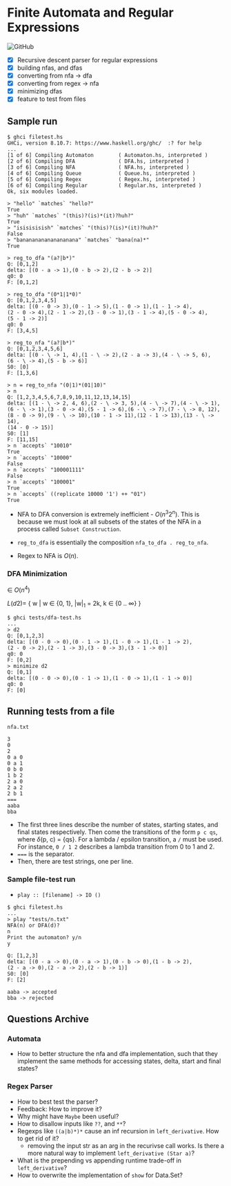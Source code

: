 # Finite Automata and Regular Expressions

![GitHub](https://img.shields.io/github/license/Directoire/under-construction-template)

- [x] Recursive descent parser for regular expressions
- [x] building nfas, and dfas
- [x] converting from nfa -> dfa
- [x] converting from regex -> nfa
- [x] minimizing dfas
- [x] feature to test from files

## Sample run 

```
$ ghci filetest.hs 
GHCi, version 8.10.7: https://www.haskell.org/ghc/  :? for help
...
[1 of 6] Compiling Automaton        ( Automaton.hs, interpreted )
[2 of 6] Compiling DFA              ( DFA.hs, interpreted )
[3 of 6] Compiling NFA              ( NFA.hs, interpreted )
[4 of 6] Compiling Queue            ( Queue.hs, interpreted )
[5 of 6] Compiling Regex            ( Regex.hs, interpreted )
[6 of 6] Compiling Regular          ( Regular.hs, interpreted )
Ok, six modules loaded.

> "hello" `matches` "hello?"
True
> "huh" `matches` "(this)?(is)*(it)?huh?"
True
> "isisisisish" `matches` "(this)?(is)*(it)?huh?"
False
> "bananananananananana" `matches` "bana(na)*"
True

> reg_to_dfa "(a?|b*)"
Q: [0,1,2] 
delta: [(0 - a -> 1),(0 - b -> 2),(2 - b -> 2)] 
q0: 0 
F: [0,1,2]

> reg_to_dfa "(0*1|1*0)"
Q: [0,1,2,3,4,5] 
delta: [(0 - 0 -> 3),(0 - 1 -> 5),(1 - 0 -> 1),(1 - 1 -> 4),
(2 - 0 -> 4),(2 - 1 -> 2),(3 - 0 -> 1),(3 - 1 -> 4),(5 - 0 -> 4),
(5 - 1 -> 2)] 
q0: 0 
F: [3,4,5]

> reg_to_nfa "(a?|b*)"
Q: [0,1,2,3,4,5,6] 
delta: [(0 - \ -> 1, 4),(1 - \ -> 2),(2 - a -> 3),(4 - \ -> 5, 6),
(6 - \ -> 4),(5 - b -> 6)] 
S0: [0] 
F: [1,3,6]

> n = reg_to_nfa "(0|1)*(01|10)"
> n
Q: [1,2,3,4,5,6,7,8,9,10,11,12,13,14,15] 
delta: [(1 - \ -> 2, 4, 6),(2 - \ -> 3, 5),(4 - \ -> 7),(4 - \ -> 1),
(6 - \ -> 1),(3 - 0 -> 4),(5 - 1 -> 6),(6 - \ -> 7),(7 - \ -> 8, 12),
(8 - 0 -> 9),(9 - \ -> 10),(10 - 1 -> 11),(12 - 1 -> 13),(13 - \ -> 14),
(14 - 0 -> 15)] 
S0: [1] 
F: [11,15]
> n `accepts` "10010"
True
> n `accepts` "10000"
False
> n `accepts` "100001111"
False
> n `accepts` "100001"
True
> n `accepts` ((replicate 10000 '1') ++ "01")
True
```

* NFA to DFA conversion is extremely inefficient - $O(n ^ 3 2 ^ n)$. This is because we must look at all subsets of the states of the NFA in a process called `Subset Construction`.
* `reg_to_dfa` is essentially the composition `nfa_to_dfa . reg_to_nfa`.

* Regex to NFA is $O(n)$.

### DFA Minimization

$\in \ O(n ^ 4)$

$L(d2) =$ { w | w $\in$  {0, 1}, |w|$_1$ = 2k, k $\in$ {$0 \ ..\ \infty$} }

```
$ ghci tests/dfa-test.hs 
...
> d2
Q: [0,1,2,3] 
delta: [(0 - 0 -> 0),(0 - 1 -> 1),(1 - 0 -> 1),(1 - 1 -> 2),
(2 - 0 -> 2),(2 - 1 -> 3),(3 - 0 -> 3),(3 - 1 -> 0)] 
q0: 0 
F: [0,2]
> minimize d2
Q: [0,1] 
delta: [(0 - 0 -> 0),(0 - 1 -> 1),(1 - 0 -> 1),(1 - 1 -> 0)] 
q0: 0 
F: [0]
```

## Running tests from a file 

`nfa.txt`
```
3
0
2
0 a 0
0 a 1
0 b 0
1 b 2
2 a 0
2 a 2
2 b 1
===
aaba
bba
```
* The first three lines describe the number of states, starting states, and final states respectively. Then come the transitions of the form `p c qs`, where $\delta$(p, c) = {qs}. For a lambda / epsilon transition, a `/` must be used. For instance, `0 / 1 2` describes a lambda transition from 0 to 1 and 2.
* `===` is the separator.
* Then, there are test strings, one per line.

### Sample file-test run 

* `play :: [filename] -> IO ()`
```
$ ghci filetest.hs
...
> play "tests/n.txt"
NFA(n) or DFA(d)?
n
Print the automaton? y/n
y

Q: [1,2,3] 
delta: [(0 - a -> 0),(0 - a -> 1),(0 - b -> 0),(1 - b -> 2),
(2 - a -> 0),(2 - a -> 2),(2 - b -> 1)] 
S0: [0] 
F: [2]

aaba -> accepted
bba -> rejected
```

## Questions Archive

### Automata 

- How to better structure the nfa and dfa implementation, such that
  they implement the same methods for accessing states, delta, start and
  final states?

### Regex Parser

- How to best test the parser?
- Feedback: How to improve it?
- Why might have `Maybe` been useful?
- How to disallow inputs like `??`, and `**`?
- Regexps like `((a|b)*)*` cause an inf recursion in `left_derivative`. How to get rid of it?
    * removing the input str as an arg in the recurivse call works. 
      Is there a more natural way to implement `left_derivative (Star a)`?
- What is the prepending vs appending runtime trade-off in `left_derivative`?
- How to overwrite the implementation of `show` for Data.Set?